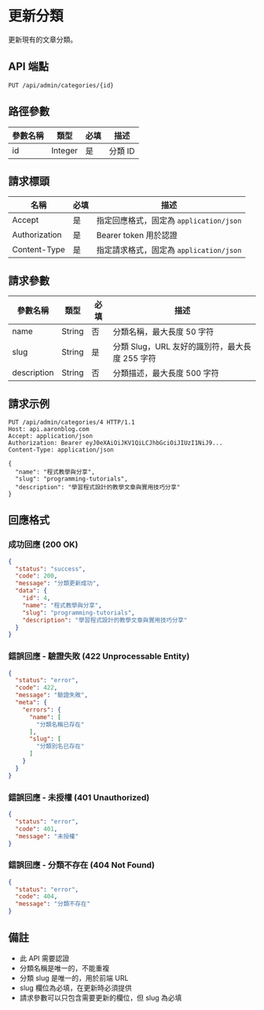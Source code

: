 # 更新分類

更新現有的文章分類。

## API 端點

```
PUT /api/admin/categories/{id}
```

## 路徑參數

| 參數名稱 | 類型    | 必填 | 描述    |
|---------|---------|------|---------|
| id      | Integer | 是   | 分類 ID |

## 請求標頭

| 名稱          | 必填 | 描述                                   |
|---------------|------|--------------------------------------|
| Accept        | 是   | 指定回應格式，固定為 `application/json` |
| Authorization | 是   | Bearer token 用於認證                  |
| Content-Type  | 是   | 指定請求格式，固定為 `application/json` |

## 請求參數

| 參數名稱     | 類型   | 必填 | 描述                                   |
|-------------|--------|------|--------------------------------------|
| name        | String | 否   | 分類名稱，最大長度 50 字符              |
| slug        | String | 是   | 分類 Slug，URL 友好的識別符，最大長度 255 字符 |
| description | String | 否   | 分類描述，最大長度 500 字符              |

## 請求示例

```http
PUT /api/admin/categories/4 HTTP/1.1
Host: api.aaronblog.com
Accept: application/json
Authorization: Bearer eyJ0eXAiOiJKV1QiLCJhbGciOiJIUzI1NiJ9...
Content-Type: application/json

{
  "name": "程式教學與分享",
  "slug": "programming-tutorials",
  "description": "學習程式設計的教學文章與實用技巧分享"
}
```

## 回應格式

### 成功回應 (200 OK)

```json
{
  "status": "success",
  "code": 200,
  "message": "分類更新成功",
  "data": {
    "id": 4,
    "name": "程式教學與分享",
    "slug": "programming-tutorials",
    "description": "學習程式設計的教學文章與實用技巧分享"
  }
}
```

### 錯誤回應 - 驗證失敗 (422 Unprocessable Entity)

```json
{
  "status": "error",
  "code": 422,
  "message": "驗證失敗",
  "meta": {
    "errors": {
      "name": [
        "分類名稱已存在"
      ],
      "slug": [
        "分類別名已存在"
      ]
    }
  }
}
```

### 錯誤回應 - 未授權 (401 Unauthorized)

```json
{
  "status": "error",
  "code": 401,
  "message": "未授權"
}
```

### 錯誤回應 - 分類不存在 (404 Not Found)

```json
{
  "status": "error",
  "code": 404,
  "message": "分類不存在"
}
```

## 備註

- 此 API 需要認證
- 分類名稱是唯一的，不能重複
- 分類 slug 是唯一的，用於前端 URL
- slug 欄位為必填，在更新時必須提供
- 請求參數可以只包含需要更新的欄位，但 slug 為必填